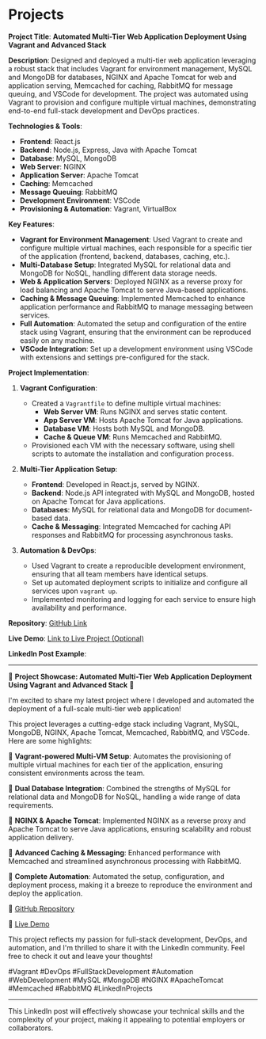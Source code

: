 <h1>Projects</h1>

**Project Title**: **Automated Multi-Tier Web Application Deployment Using Vagrant and Advanced Stack**

**Description**:
Designed and deployed a multi-tier web application leveraging a robust stack that includes Vagrant for environment management, MySQL and MongoDB for databases, NGINX and Apache Tomcat for web and application serving, Memcached for caching, RabbitMQ for message queuing, and VSCode for development. The project was automated using Vagrant to provision and configure multiple virtual machines, demonstrating end-to-end full-stack development and DevOps practices.

**Technologies & Tools**:
- **Frontend**: React.js
- **Backend**: Node.js, Express, Java with Apache Tomcat
- **Database**: MySQL, MongoDB
- **Web Server**: NGINX
- **Application Server**: Apache Tomcat
- **Caching**: Memcached
- **Message Queuing**: RabbitMQ
- **Development Environment**: VSCode
- **Provisioning & Automation**: Vagrant, VirtualBox

**Key Features**:
- **Vagrant for Environment Management**: Used Vagrant to create and configure multiple virtual machines, each responsible for a specific tier of the application (frontend, backend, databases, caching, etc.).
- **Multi-Database Setup**: Integrated MySQL for relational data and MongoDB for NoSQL, handling different data storage needs.
- **Web & Application Servers**: Deployed NGINX as a reverse proxy for load balancing and Apache Tomcat to serve Java-based applications.
- **Caching & Message Queuing**: Implemented Memcached to enhance application performance and RabbitMQ to manage messaging between services.
- **Full Automation**: Automated the setup and configuration of the entire stack using Vagrant, ensuring that the environment can be reproduced easily on any machine.
- **VSCode Integration**: Set up a development environment using VSCode with extensions and settings pre-configured for the stack.

**Project Implementation**:

1. **Vagrant Configuration**:
   - Created a `Vagrantfile` to define multiple virtual machines:
     - **Web Server VM**: Runs NGINX and serves static content.
     - **App Server VM**: Hosts Apache Tomcat for Java applications.
     - **Database VM**: Hosts both MySQL and MongoDB.
     - **Cache & Queue VM**: Runs Memcached and RabbitMQ.
   - Provisioned each VM with the necessary software, using shell scripts to automate the installation and configuration process.

2. **Multi-Tier Application Setup**:
   - **Frontend**: Developed in React.js, served by NGINX.
   - **Backend**: Node.js API integrated with MySQL and MongoDB, hosted on Apache Tomcat for Java applications.
   - **Databases**: MySQL for relational data and MongoDB for document-based data.
   - **Cache & Messaging**: Integrated Memcached for caching API responses and RabbitMQ for processing asynchronous tasks.

3. **Automation & DevOps**:
   - Used Vagrant to create a reproducible development environment, ensuring that all team members have identical setups.
   - Set up automated deployment scripts to initialize and configure all services upon `vagrant up`.
   - Implemented monitoring and logging for each service to ensure high availability and performance.

**Repository**: [GitHub Link](#)

**Live Demo**: [Link to Live Project (Optional)](#)

**LinkedIn Post Example**:

---

🚀 **Project Showcase: Automated Multi-Tier Web Application Deployment Using Vagrant and Advanced Stack** 🚀

I'm excited to share my latest project where I developed and automated the deployment of a full-scale multi-tier web application! 

This project leverages a cutting-edge stack including Vagrant, MySQL, MongoDB, NGINX, Apache Tomcat, Memcached, RabbitMQ, and VSCode. Here are some highlights:

🔹 **Vagrant-powered Multi-VM Setup**: Automates the provisioning of multiple virtual machines for each tier of the application, ensuring consistent environments across the team.

🔹 **Dual Database Integration**: Combined the strengths of MySQL for relational data and MongoDB for NoSQL, handling a wide range of data requirements.

🔹 **NGINX & Apache Tomcat**: Implemented NGINX as a reverse proxy and Apache Tomcat to serve Java applications, ensuring scalability and robust application delivery.

🔹 **Advanced Caching & Messaging**: Enhanced performance with Memcached and streamlined asynchronous processing with RabbitMQ.

🔹 **Complete Automation**: Automated the setup, configuration, and deployment process, making it a breeze to reproduce the environment and deploy the application.

🔗 [GitHub Repository](#)

🔗 [Live Demo](#)

This project reflects my passion for full-stack development, DevOps, and automation, and I'm thrilled to share it with the LinkedIn community. Feel free to check it out and leave your thoughts!

#Vagrant #DevOps #FullStackDevelopment #Automation #WebDevelopment #MySQL #MongoDB #NGINX #ApacheTomcat #Memcached #RabbitMQ #LinkedInProjects

---

This LinkedIn post will effectively showcase your technical skills and the complexity of your project, making it appealing to potential employers or collaborators.
